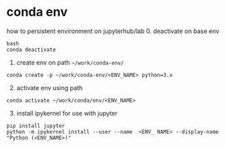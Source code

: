 # conda env
how to persistent environment on jupyterhub/lab
0. deactivate on base env
```
bash
conda deactivate
```
1. create env on path `~/work/conda-env/`
```
conda create -p ~/work/conda-env/<ENV_NAME> python=3.x
```
2. activate env using path
```
conda activate ~/work/conda/env/<ENV_NAME>
```
3. install ipykernel for use with jupyter
```
pip install jupyter
python -m ipykernel install --user --name  <ENV_ NAME> --display-name "Python (<ENV_NAME>)"
```